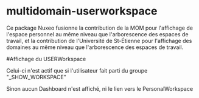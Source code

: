 # multidomain-userworkspace

Ce package Nuxeo fusionne la contribution de la MOM pour l'affichage de l'espace personnel au même niveau que l'arborescence des espaces de travail, et la contribution de l'Université de St-Étienne pour l'affichage des domaines au même niveau que l'arborescence des espaces de travail.

#Affichage du USERWorkspace

Celui-ci n'est actif que si l'utilisateur fait parti du groupe
"_SHOW_WORKSPACE"

Sinon aucun Dashboard n'est affiché, ni le lien vers le PersonalWorkspace
